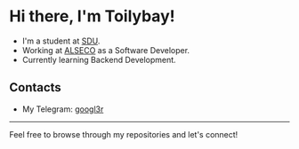 # Hi there, I'm Toilybay!

- I'm a student at [SDU](https://sdu.edu.kz).
- Working at [ALSECO](https://alseco.kz) as a Software Developer.
- Currently learning Backend Development.

## Contacts
- My Telegram: [googl3r](https://t.me/googl3r)

---

Feel free to browse through my repositories and let's connect!


